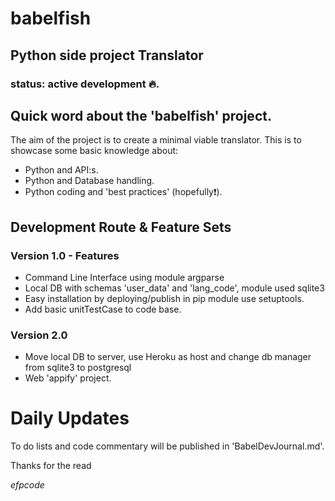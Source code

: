 # babelfish
## Python side project Translator 
### status: active development :fire:. 

## Quick word about the 'babelfish' project.
The aim of the project is to create a minimal viable translator. This
is to showcase some basic knowledge about:
* Python and API:s.
* Python and Database handling.
* Python coding and 'best practices' (hopefully:exclamation:).

## Development Route & Feature Sets
### Version 1.0 - Features
* Command Line Interface using module argparse
* Local DB with schemas 'user_data' and 'lang_code', module used sqlite3
* Easy installation by deploying/publish in pip module use setuptools.
* Add basic unitTestCase to code base. 

### Version 2.0
* Move local DB to server, use Heroku as host and change db manager
	from sqlite3 to postgresql
* Web 'appify' project.


# Daily Updates
To do lists and code commentary will be published in 'BabelDevJournal.md'.

Thanks for the read

_efpcode_






